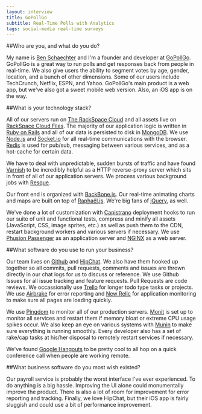 ```yaml
---
layout: interview
title: GoPollGo
subtitle: Real-Time Polls with Analytics
tags: social-media real-time surveys
---
```


##Who are you, and what do you do?

My name is [Ben Schaechter](https://twitter.com/bensign) and I'm a founder and developer at [GoPollGo](http://GoPollGo.com).  GoPollGo is a great way to run polls and get responses back from people in real-time.  We also give users the ability to segment votes by age, gender, location, and a bunch of other dimensions.  Some of our users include TechCrunch, Netflix, ESPN, and Yahoo.  GoPollGo's main product is a web app, but we've also got a sweet mobile web version. Also, an iOS app is on the way.

##What is your technology stack?

All of our servers run on [The RackSpace Cloud](http://www.rackspace.com/cloud/) and all assets live on [RackSpace Cloud Files](http://www.rackspace.com/cloud/public/files/).  The majority of our application logic is written in [Ruby on Rails](http://rubyonrails.org/) and all of our data is persisted to disk in [MongoDB](http://www.mongodb.org/).  We use [Node.js](http://nodejs.org/) and [Socket.io](http://socket.io/) for all real-time communications with the browser.  [Redis](http://redis.io/) is used for pub/sub, messaging between various services, and as a hot-cache for certain data.  

We have to deal with unpredictable, sudden bursts of traffic and have found [Varnish](https://www.varnish-cache.org/) to be incredibly helpful as a HTTP reverse-proxy server which sits in front of all of our application servers.  We process various background jobs with [Resque](https://github.com/defunkt/resque/).

Our front end is organized with [BackBone.js](http://backbonejs.org/).  Our real-time animating charts and maps are built on top of [Raphaël.js](http://raphaeljs.com/).  We're big fans of [jQuery](http://jquery.com/), as well.

We've done a lot of customization with [Capistrano](https://github.com/capistrano/capistrano/) deployment hooks to run our suite of unit and functional tests, compress and minify all assets (JavaScript, CSS, image sprites, etc.) as well as push them to the CDN, restart background workers and various servers if necessary.  We use [Phusion Passenger](http://www.modrails.com/) as an application server and [NGINX](http://nginx.com/) as a web server.

##What software do you use to run your business?

Our team lives on [Github](http://github.com) and [HipChat](http://hipchat.com).  We also have them hooked up together so all commits, pull requests, comments and issues are thrown directly in our chat logs for us to discuss or reference.  We use Github Issues for all issue tracking and feature requests.  Pull Requests are code reviews.  We occassionally use [Trello](https://trello.com/) for longer todo type tasks or projects.  We use [Airbrake](www.airbrake.io) for error reporting and [New Relic](http://newrelic.com/) for application monitoring to make sure all pages are loading quickly.

We use [Pingdom](http://www.pingdom.com/) to monitor all of our production servers.  [Monit](http://mmonit.com/monit/) is set up to monitor all services and restart them if memory bloat or extreme CPU usage spikes occur.  We also keep an eye on various systems with [Munin](http://munin-monitoring.org/) to make sure everything is running smoothly.  Every developer also has a set of rake/cap tasks at his/her disposal to remotely restart services if necessary.

We've found [Google Hangouts](http://www.google.com/+/learnmore/hangouts/) to be pretty cool to all hop on a quick conference call when people are working remote.  

##What business software do you most wish existed?

Our payroll service is probably the worst interface I've ever experienced.  To do anything is a big hassle.  Improving the UI alone could monumentally improve the product.  There is also a lot of room for improvement for error reporting and tracking.  Finally, we love HipChat, but their iOS app is fairly sluggish and could use a bit of performance improvement.